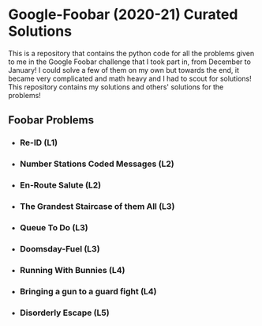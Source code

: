 # Google-Foobar (2020-21) Curated Solutions

This is a repository that contains the python code for all the problems given to me in the Google Foobar challenge that I took part in, from December to January!
I could solve a few of them on my own but towards the end, it became very complicated and math heavy and I had to scout for solutions!
This repository contains my solutions and others' solutions for the problems!

## Foobar Problems
- ### Re-ID (L1)
- ### Number Stations Coded Messages (L2)
- ### En-Route Salute (L2)
- ### The Grandest Staircase of them All (L3)
- ### Queue To Do (L3)
- ### Doomsday-Fuel (L3)
- ### Running With Bunnies (L4)
- ### Bringing a gun to a guard fight (L4)
- ### Disorderly Escape (L5)
